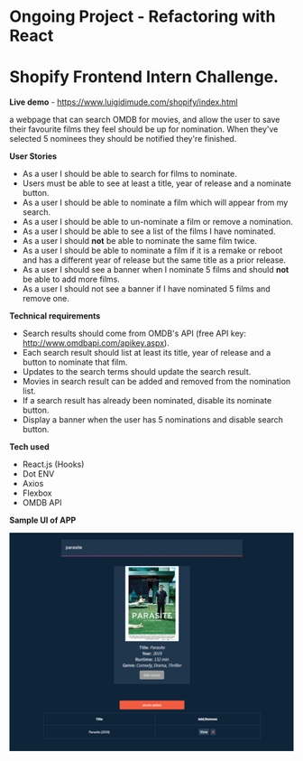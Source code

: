 
# Ongoing Project - Refactoring with React

# Shopify Frontend Intern Challenge.

**Live demo** - https://www.luigidimude.com/shopify/index.html

 a webpage that can search OMDB for movies, and allow the user to save their favourite films they feel should be up for nomination. When they've selected 5 nominees they should be notified they're finished.
 
 **User Stories**
- As a user I should be able to search for films to nominate.
- Users must be able to see at least a title, year of release and a nominate button.
- As a user I should be able to nominate a film which will appear from my search.
- As a user I should be able to un-nominate a film or remove a nomination.
- As a user I should be able to see a list of the films I have nominated.
- As a user I should **not** be able to nominate the same film twice.
- As a user I should be able to nominate a film if it is a remake or reboot and has a different year of release but the same title as a prior release.
- As a user I should see a banner when I nominate 5 films and should **not** be able to add more films.
- As a user I should not see a banner if I have nominated 5 films and remove one.
 
**Technical requirements**
- Search results should come from OMDB's API (free API key: http://www.omdbapi.com/apikey.aspx).
- Each search result should list at least its title, year of release and a button to nominate that film.
- Updates to the search terms should update the search result.
- Movies in search result can be added and removed from the nomination list.
- If a search result has already been nominated, disable its nominate button.
- Display a banner when the user has 5 nominations and disable search button.

**Tech used**
- React.js (Hooks)
- Dot ENV 
- Axios
- Flexbox
- OMDB API


**Sample UI of APP**

![](img/sample.PNG)



